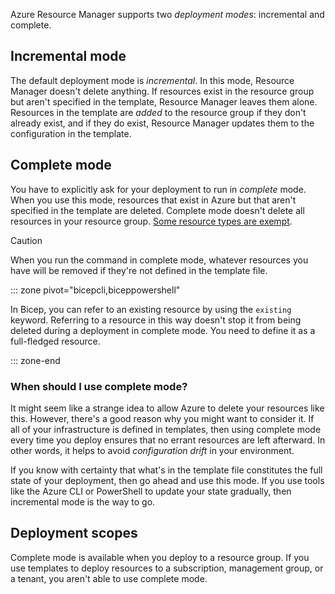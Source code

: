 Azure Resource Manager supports two *deployment modes*: incremental and complete.

## Incremental mode

The default deployment mode is *incremental*. In this mode, Resource Manager doesn't delete anything. If resources exist in the resource group but aren't specified in the template, Resource Manager leaves them alone. Resources in the template are *added* to the resource group if they don't already exist, and if they do exist, Resource Manager updates them to the configuration in the template.

## Complete mode

You have to explicitly ask for your deployment to run in *complete* mode. When you use this mode, resources that exist in Azure but that aren't specified in the template are deleted. Complete mode doesn't delete all resources in your resource group. [Some resource types are exempt](/azure/azure-resource-manager/templates/complete-mode-deletion).

> [!CAUTION]
> When you run the command in complete mode, whatever resources you have will be removed if they're not defined in the template file.

::: zone pivot="bicepcli,biceppowershell"

In Bicep, you can refer to an existing resource by using the `existing` keyword. Referring to a resource in this way doesn't stop it from being deleted during a deployment in complete mode. You need to define it as a full-fledged resource.

::: zone-end

### When should I use complete mode?

It might seem like a strange idea to allow Azure to delete your resources like this. However, there's a good reason why you might want to consider it. If all of your infrastructure is defined in templates, then using complete mode every time you deploy ensures that no errant resources are left afterward. In other words, it helps to avoid *configuration drift* in your environment.

If you know with certainty that what's in the template file constitutes the full state of your deployment, then go ahead and use this mode. If you use tools like the Azure CLI or PowerShell to update your state gradually, then incremental mode is the way to go.

## Deployment scopes

Complete mode is available when you deploy to a resource group. If you use templates to deploy resources to a subscription, management group, or a tenant, you aren't able to use complete mode.
